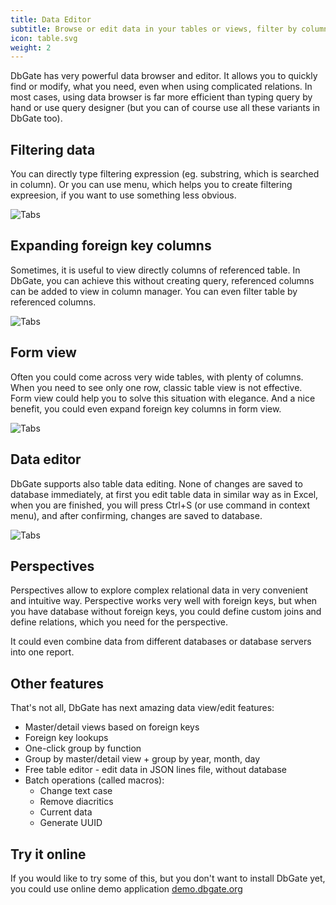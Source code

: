 ```yaml
---
title: Data Editor
subtitle: Browse or edit data in your tables or views, filter by column value.
icon: table.svg
weight: 2
---
```


DbGate has very powerful data browser and editor. It allows you to quickly find or modify, what you need, even when using complicated relations. In most cases, using data browser is far more efficient than typing query by hand or use query designer (but you can of course use all these variants in DbGate too).

## Filtering data
You can directly type filtering expression (eg. substring, which is searched in column). Or you can use menu, which helps you to create filtering expreesion, if you want to use something less obvious.

![Tabs](/fragments/filter.png)

## Expanding foreign key columns
Sometimes, it is useful to view directly columns of referenced table. In DbGate, you can achieve this without creating query, referenced columns can be added to view in column manager. You can even filter table by referenced columns.

![Tabs](/fragments/refcolumn.png)

## Form view
Often you could come across very wide tables, with plenty of columns. When you need to see only one row, classic table view is not effective. Form view could help you to solve this situation with elegance. And a nice benefit, you could even expand foreign key columns in form view.

![Tabs](/fragments/formview.png)

## Data editor
DbGate supports also table data editing. None of changes are saved to database immediately, at first you edit table data in similar way as  in Excel, when you are finished, you will press Ctrl+S (or use command in context menu), and after confirming, changes are saved to database.

![Tabs](/fragments/savechange.png)

## Perspectives
Perspectives allow to explore complex relational data in very convenient and intuitive way. Perspective works very well with foreign keys, but when you have database without foreign keys, you could define custom joins and define relations, which you need for the perspective.

It could even combine data from different databases or database servers into one report.

## Other features
That's not all, DbGate has next amazing data view/edit features:

* Master/detail views based on foreign keys
* Foreign key lookups
* One-click group by function
* Group by master/detail view + group by year, month, day
* Free table editor - edit data in JSON lines file, without database
* Batch operations (called macros):
  * Change text case
  * Remove diacritics
  * Current data  
  * Generate UUID

## Try it online
If you would like to try some of this, but you don't want to install DbGate yet, you could use online demo application [demo.dbgate.org](https://demo.dbgate.org/#favorite=master-detail)
